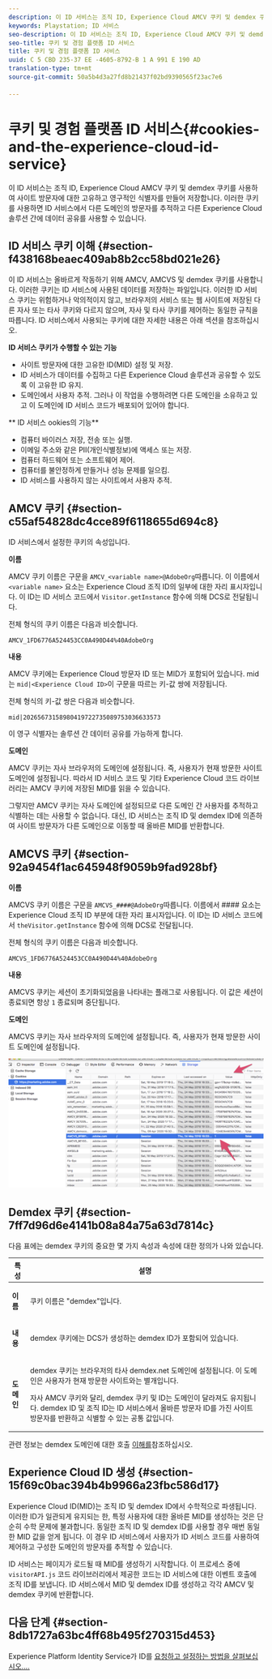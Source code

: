 ```yaml
---
description: 이 ID 서비스는 조직 ID, Experience Cloud AMCV 쿠키 및 demdex 쿠키를 사용하여 사이트 방문자에 대한 고유하고 영구적인 식별자를 만들어 저장합니다. 이러한 쿠키를 사용하면 ID 서비스에서 다른 도메인의 방문자를 추적하고 다른 Experience Cloud 솔루션 간에 데이터 공유를 사용할 수 있습니다.
keywords: Playstation; ID 서비스
seo-description: 이 ID 서비스는 조직 ID, Experience Cloud AMCV 쿠키 및 demdex 쿠키를 사용하여 사이트 방문자에 대한 고유하고 영구적인 식별자를 만들어 저장합니다. 이러한 쿠키를 사용하면 ID 서비스에서 다른 도메인의 방문자를 추적하고 다른 Experience Cloud 솔루션 간에 데이터 공유를 사용할 수 있습니다.
seo-title: 쿠키 및 경험 플랫폼 ID 서비스
title: 쿠키 및 경험 플랫폼 ID 서비스
uuid: C 5 CBD 235-37 EE -4605-8792-B 1 A 991 E 190 AD
translation-type: tm+mt
source-git-commit: 50a5b4d3a27fd8b21437f02bd9390565f23ac7e6

---
```



# 쿠키 및 경험 플랫폼 ID 서비스{#cookies-and-the-experience-cloud-id-service}

이 ID 서비스는 조직 ID, Experience Cloud AMCV 쿠키 및 demdex 쿠키를 사용하여 사이트 방문자에 대한 고유하고 영구적인 식별자를 만들어 저장합니다. 이러한 쿠키를 사용하면 ID 서비스에서 다른 도메인의 방문자를 추적하고 다른 Experience Cloud 솔루션 간에 데이터 공유를 사용할 수 있습니다.

## ID 서비스 쿠키 이해 {#section-f438168beaec409ab8b2cc58bd021e26}

이 ID 서비스는 올바르게 작동하기 위해 AMCV, AMCVS 및 demdex 쿠키를 사용합니다. 이러한 쿠키는 ID 서비스에 사용된 데이터를 저장하는 파일입니다. 이러한 ID 서비스 쿠키는 위험하거나 악의적이지 않고, 브라우저의 서비스 또는 웹 사이트에 저장된 다른 자사 또는 타사 쿠키와 다르지 않으며, 자사 및 타사 쿠키를 제어하는 동일한 규칙을 따릅니다. ID 서비스에서 사용되는 쿠키에 대한 자세한 내용은 아래 섹션을 참조하십시오.

**ID 서비스 쿠키가 수행할 수 있는 기능**

* 사이트 방문자에 대한 고유한 ID(MID) 설정 및 저장.
* ID 서비스가 데이터를 수집하고 다른 Experience Cloud 솔루션과 공유할 수 있도록 이 고유한 ID 유지.
* 도메인에서 사용자 추적. 그러나 이 작업을 수행하려면 다른 도메인을 소유하고 있고 이 도메인에 ID 서비스 코드가 배포되어 있어야 합니다.

** ID 서비스 ookies의 기능**

* 컴퓨터 바이러스 저장, 전송 또는 실행.
* 이메일 주소와 같은 PII(개인식별정보)에 액세스 또는 저장.
* 컴퓨터 하드웨어 또는 소프트웨어 제어.
* 컴퓨터를 불안정하게 만들거나 성능 문제를 일으킴.
* ID 서비스를 사용하지 않는 사이트에서 사용자 추적.

## AMCV 쿠키 {#section-c55af54828dc4cce89f6118655d694c8}

ID 서비스에서 설정한 쿠키의 속성입니다.

**이름**

AMCV 쿠키 이름은 구문을 `AMCV_<variable name>@AdobeOrg`따릅니다. 이 이름에서 `<variable name>` 요소는 Experience Cloud 조직 ID의 일부에 대한 자리 표시자입니다. 이 ID는 ID 서비스 코드에서 `Visitor.getInstance` 함수에 의해 DCS로 전달됩니다.

전체 형식의 쿠키 이름은 다음과 비슷합니다.

```
AMCV_1FD6776A524453CC0A490D44%40AdobeOrg
```

**내용**

AMCV 쿠키에는 Experience Cloud 방문자 ID 또는 MID가 포함되어 있습니다. mid는 `mid|<Experience Cloud ID>`이 구문을 따르는 키-값 쌍에 저장됩니다.

전체 형식의 키-값 쌍은 다음과 비슷합니다.

```
mid|20265673158980419722735089753036633573
```

이 영구 식별자는 솔루션 간 데이터 공유를 가능하게 합니다.

**도메인**

AMCV 쿠키는 자사 브라우저의 도메인에 설정됩니다. 즉, 사용자가 현재 방문한 사이트 도메인에 설정됩니다. 따라서 ID 서비스 코드 및 기타 Experience Cloud 코드 라이브러리는 AMCV 쿠키에 저장된 MID를 읽을 수 있습니다.

그렇지만 AMCV 쿠키는 자사 도메인에 설정되므로 다른 도메인 간 사용자를 추적하고 식별하는 데는 사용할 수 없습니다. 대신, ID 서비스는 조직 ID 및 demdex ID에 의존하여 사이트 방문자가 다른 도메인으로 이동할 때 올바른 MID를 반환합니다.

## AMCVS 쿠키 {#section-92a9454f1ac645948f9059b9fad928bf}

**이름**

AMCVS 쿠키 이름은 구문을 `AMCVS_####@AdobeOrg`따릅니다. 이름에서 #### 요소는 Experience Cloud 조직 ID 부분에 대한 자리 표시자입니다. 이 ID는 ID 서비스 코드에서 `theVisitor.getInstance` 함수에 의해 DCS로 전달됩니다.

전체 형식의 쿠키 이름은 다음과 비슷합니다.

```
AMCVS_1FD6776A524453CC0A490D44%40AdobeOrg
```

**내용**

AMCVS 쿠키는 세션이 초기화되었음을 나타내는 플래그로 사용됩니다. 이 값은 세션이 종료되면 항상 `1` 종료되며 중단됩니다.

**도메인**

AMCVS 쿠키는 자사 브라우저의 도메인에 설정됩니다. 즉, 사용자가 현재 방문한 사이트 도메인에 설정됩니다.

![](assets/AMCVS-cookie.png)

## Demdex 쿠키 {#section-7ff7d96d6e4141b08a84a75a63d7814c}

다음 표에는 demdex 쿠키의 중요한 몇 가지 속성과 속성에 대한 정의가 나와 있습니다.

<table id="table_18E3CAF3550E4BB6A199736AACE39202"> 
 <thead> 
  <tr> 
   <th colname="col1" class="entry"> 특성 </th> 
   <th colname="col2" class="entry"> 설명 </th> 
  </tr> 
 </thead>
 <tbody> 
  <tr> 
   <td colname="col1"> <p> <b>이름</b> </p> </td> 
   <td colname="col2"> <p>쿠키 이름은 "demdex"입니다. </p> </td> 
  </tr> 
  <tr> 
   <td colname="col1"> <p> <b>내용</b> </p> </td> 
   <td colname="col2"> <p>demdex 쿠키에는 DCS가 생성하는 demdex ID가 포함되어 있습니다. </p> </td> 
  </tr> 
  <tr> 
   <td colname="col1"> <p> <b>도메인</b> </p> </td> 
   <td colname="col2"> <p>demdex 쿠키는 브라우저의 타사 demdex.net 도메인에 설정됩니다. 이 도메인은 사용자가 현재 방문한 사이트와는 별개입니다. </p> <p>자사 AMCV 쿠키와 달리, demdex 쿠키 및 ID는 도메인이 달라져도 유지됩니다. demdex ID 및 조직 ID는 ID 서비스에서 올바른 방문자 ID를 가진 사이트 방문자를 반환하고 식별할 수 있는 공통 값입니다. </p> </td> 
  </tr> 
 </tbody> 
</table>

관련 정보는 demdex 도메인에 대한 호출 [이해를](https://marketing.adobe.com/resources/help/en_US/aam/demdex-calls.html)참조하십시오.

## Experience Cloud ID 생성 {#section-15f69c0bac394b4b9966a23fbc586d17}

Experience Cloud ID(MID)는 조직 ID 및 demdex ID에서 수학적으로 파생됩니다. 이러한 ID가 일관되게 유지되는 한, 특정 사용자에 대한 올바른 MID를 생성하는 것은 단순히 수학 문제에 불과합니다. 동일한 조직 ID 및 demdex ID를 사용할 경우 매번 동일한 MID 값을 얻게 됩니다. 이 경우 ID 서비스에서 사용자가 ID 서비스 코드를 사용하여 제어하고 구성한 도메인의 방문자를 추적할 수 있습니다.

ID 서비스는 페이지가 로드될 때 MID를 생성하기 시작합니다. 이 프로세스 중에 `visitorAPI.js` 코드 라이브러리에서 제공한 코드는 ID 서비스에 대한 이벤트 호출에 조직 ID를 보냅니다. ID 서비스에서 MID 및 demdex ID를 생성하고 각각 AMCV 및 demdex 쿠키에 반환합니다.

## 다음 단계 {#section-8db1727a63bc4ff68b495f270315d453}

Experience Platform Identity Service가 ID를 [요청하고 설정하는 방법을 살펴보십시오....](../introduction/id-request.md#concept-2caacebb1d244402816760e9b8bcef6a)
